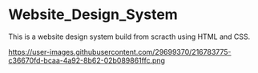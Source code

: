 # Website_Design_System
This is a website design system build from scracth using HTML and CSS. 


https://user-images.githubusercontent.com/29699370/216783775-c36670fd-bcaa-4a92-8b62-02b089861ffc.png
